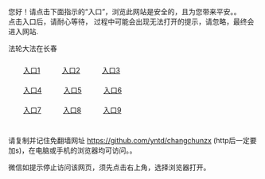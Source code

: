 您好！请点击下面指示的“入口”，浏览此网站是安全的，且为您带来平安。。 <br/>
点击入口后，请耐心等待， 过程中可能会出现无法打开的提示，请忽略，最终会进入网站. </br>

法轮大法在长春<br/>
<div style="padding:10px"><a style="margin:20px" target="_blank" href="https://d216jp8tsm6si3.cloudfront.net/2Qpsp?ieltufby" id="ccLink1" rel="nofollow">入口1</a> <a target="_blank" style="margin:20px" href="https://d9nbdwhaj0pq5.cloudfront.net/2Qpsp?gzhqtnjb" id="ccLink2" rel="nofollow">入口2</a> <a style="margin:20px" target="_blank" href="https://d34x7kx1x5ywax.cloudfront.net/2Qpsp?rfdbg" id="ccLink3" rel="nofollow">入口3</a></div>

<div style="padding:10px" ><a style="margin:20px" target="_blank" href="https://d216jp8tsm6si3.cloudfront.net/2Qpsp?ieltufby" id="ccLink4" rel="nofollow">入口4</a> <a style="margin:20px" href="https://d9nbdwhaj0pq5.cloudfront.net/2Qpsp?gzhqtnjb" target="_blank" id="ccLink5" rel="nofollow">入口5</a> <a style="margin:20px" href="https://d34x7kx1x5ywax.cloudfront.net/2Qpsp?rfdbg" target="_blank" id="ccLink6" rel="nofollow">入口6</a></div>

<div style="padding:10px"><a style="margin:20px" target="_blank" href="https://d216jp8tsm6si3.cloudfront.net/2Qpsp?ieltufby" id="ccLink7" rel="nofollow">入口7</a> <a style="margin:20px" href="https://d9nbdwhaj0pq5.cloudfront.net/2Qpsp?gzhqtnjb" target="_blank" id="ccLink8" rel="nofollow">入口8</a> <a style="margin:20px" target="_blank" href="https://d34x7kx1x5ywax.cloudfront.net/2Qpsp?rfdbg" id="ccLink9" rel="nofollow">入口9</a></div>

<br/>



请复制并记住免翻墙网址 https://github.com/yntd/changchunzx (http后一定要加s)，在电脑或手机的浏览器均可访问。。<br/>

微信如提示停止访问该网页，须先点击右上角，选择浏览器打开。

